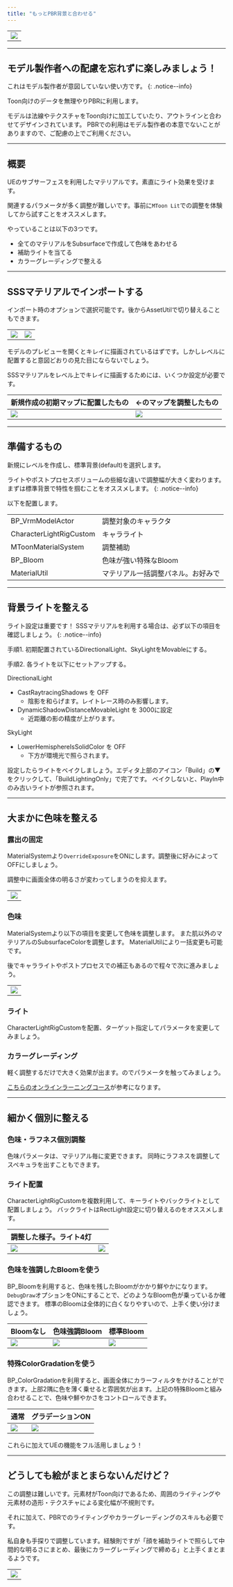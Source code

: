 ```yaml
---
title: "もっとPBR背景と合わせる"
---
```


||
|-|
|[![](./assets/images/small/02s_top2.png)](../assets/images/02s_top2.png)|


----
## モデル製作者への配慮を忘れずに楽しみましょう！

これはモデル製作者が意図していない使い方です。
{: .notice--info}

Toon向けのデータを無理やりPBRに利用します。

モデルは法線やテクスチャをToon向けに加工していたり、アウトラインと合わせてデザインされています。
PBRでの利用はモデル製作者の本意でないことがありますので、ご配慮の上でご利用ください。

----
## 概要

UEのサブサーフェスを利用したマテリアルです。素直にライト効果を受けます。

関連するパラメータが多く調整が難しいです。事前に`MToon Lit`での調整を体験してから試すことをオススメします。

やっていることは以下の3つです。
 - 全てのマテリアルをSubsurfaceで作成して色味をあわせる
 - 補助ライトを当てる
 - カラーグレーディングで整える

----
## SSSマテリアルでインポートする

インポート時のオプションで選択可能です。後からAssetUtilで切り替えることもできます。

|||
|-|-|
|[![](./assets/images/small/02s_import.png)](../assets/images/02s_import.png)|[![](./assets/images/small/02s_pre1.png)](../assets/images/02s_pre1.png)|

モデルのプレビューを開くとキレイに描画されているはずです。しかしレベルに配置すると意図どおりの見た目にならないでしょう。

SSSマテリアルをレベル上でキレイに描画するためには、いくつか設定が必要です。

|新規作成の初期マップに配置したもの|←のマップを調整したもの|
|-|-|
|[![](./assets/images/small/02s_pre2.png)](../assets/images/02s_pre2.png)|[![](./assets/images/small/02s_pre3.png)](../assets/images/02s_pre3.png)|

----
## 準備するもの

新規にレベルを作成し、標準背景(default)を選択します。

ライトやポストプロセスボリュームの些細な違いで調整幅が大きく変わります。
まずは標準背景で特性を掴むことをオススメします。
{: .notice--info}

以下を配置します。

|||
|-|-|
|BP_VrmModelActor|調整対象のキャラクタ|
|CharacterLightRigCustom|キャラライト|
|MToonMaterialSystem|調整補助|
|BP_Bloom|色味が強い特殊なBloom|
|MaterialUtil|マテリアル一括調整パネル。お好みで|

----
## 背景ライトを整える

ライト設定は重要です！ SSSマテリアルを利用する場合は、必ず以下の項目を確認しましょう。
{: .notice--info}

手順1.
初期配置されているDirectionalLight、SkyLightをMovableにする。

手順2.
各ライトを以下にセットアップする。

DirectionalLight
- CastRaytracingShadows を OFF
  - 陰影を和らげます。レイトレース時のみ影響します。
- DynamicShadowDistanceMovableLight を 3000に設定
  - 近距離の影の精度が上がります。

SkyLight
- LowerHemisphereIsSolidColor を OFF
  - 下方が環境光で照らされます。

設定したらライトをベイクしましょう。エディタ上部のアイコン「Build」の▼をクリックして、「BuildLightingOnly」で完了です。
ベイクしないと、PlayIn中のみ古いライトが参照されます。

----
## 大まかに色味を整える

### 露出の固定
MaterialSystemより`OverrideExposure`をONにします。調整後に好みによってOFFにしましょう。

調整中に画面全体の明るさが変わってしまうのを抑えます。

||
|-|
|[![](./assets/images/small/02s_ex.png)](../assets/images/02s_ex.png)|


### 色味
MaterialSystemより以下の項目を変更して色味を調整します。
また肌以外のマテリアルのSubsurfaceColorを調整します。
MaterialUtilにより一括変更も可能です。

後でキャラライトやポストプロセスでの補正もあるので程々で次に進みましょう。

||
|-|
|[![](./assets/images/small/02s_texpow.png)](../assets/images/02s_texpow.png)|

### ライト
CharacterLightRigCustomを配置、ターゲット指定してパラメータを変更してみましょう。

### カラーグレーディング

軽く調整するだけで大きく効果が出ます。のでパラメータを触ってみましょう。

[こちらのオンラインラーニングコース](https://www.unrealengine.com/ja/onlinelearning-courses/creating-photoreal-cinematics-with-quixel)が参考になります。

----
## 細かく個別に整える

### 色味・ラフネス個別調整
色味パラメータは、マテリアル毎に変更できます。
同時にラフネスを調整してスペキュラを出すこともできます。

### ライト配置
CharacterLightRigCustomを複数利用して、キーライトやバックライトとして配置しましょう。
バックライトはRectLight設定に切り替えるのをオススメします。

|調整した様子。ライト4灯||
|-|-|
|[![](./assets/images/small/02s_light.png)](../assets/images/02s_light.png)|[![](./assets/images/small/02s_custom.png)](../assets/images/02s_custom.png)|

### 色味を強調したBloomを使う
BP_Bloomを利用すると、色味を残したBloomがかかり鮮やかになります。`DebugDraw`オプションをONにすることで、どのようなBloom色が乗っているか確認できます。
標準のBloomは全体的に白くなりやすいので、上手く使い分けましょう。

|Bloomなし|色味強調Bloom|標準Bloom|
|-|-|-|
|[![](./assets/images/small/02s_bloom1.png)](../assets/images/02s_bloom1.png)|[![](./assets/images/small/02s_bloom2.png)](../assets/images/02s_bloom2.png)|[![](./assets/images/small/02s_bloom3.png)](../assets/images/02s_bloom3.png)|


### 特殊ColorGradationを使う

BP_ColorGradationを利用すると、画面全体にカラーフィルタをかけることができます。上部2隅に色を薄く乗せると雰囲気が出ます。上記の特殊Bloomと組み合わせることで、色味や鮮やかさをコントロールできます。

|通常|グラデーションON|
|-|-|
|[![](./assets/images/small/02s_col1.png)](../assets/images/02s_col1.png)|[![](./assets/images/small/02s_col2.png)](../assets/images/02s_col2.png)|

これらに加えてUEの機能をフル活用しましょう！

----
## どうしても絵がまとまらないんだけど？

この調整は難しいです。元素材がToon向けであるため、周囲のライティングや元素材の造形・テクスチャによる変化幅が不規則です。

それに加えて、PBRでのライティングやカラーグレーディングのスキルも必要です。

私自身も手探りで調整しています。経験則ですが「顔を補助ライトで照らして中間的な明るさにまとめ、最後にカラーグレーディングで締める」と上手くまとまるようです。

||
|-|
|[![](./assets/images/small/02s_sub.png)](../assets/images/02s_sub.png)|


